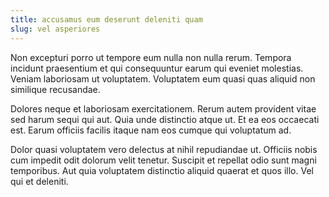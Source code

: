 ```yaml
---
title: accusamus eum deserunt deleniti quam
slug: vel asperiores
---
```


Non excepturi porro ut tempore eum nulla non nulla rerum. Tempora incidunt praesentium et qui consequuntur earum qui eveniet molestias. Veniam laboriosam ut voluptatem. Voluptatem eum quasi quas aliquid non similique recusandae.

Dolores neque et laboriosam exercitationem. Rerum autem provident vitae sed harum sequi qui aut. Quia unde distinctio atque ut. Et ea eos occaecati est. Earum officiis facilis itaque nam eos cumque qui voluptatum ad.

Dolor quasi voluptatem vero delectus at nihil repudiandae ut. Officiis nobis cum impedit odit dolorum velit tenetur. Suscipit et repellat odio sunt magni temporibus. Aut quia voluptatem distinctio aliquid quaerat et quos illo. Vel qui et deleniti.
